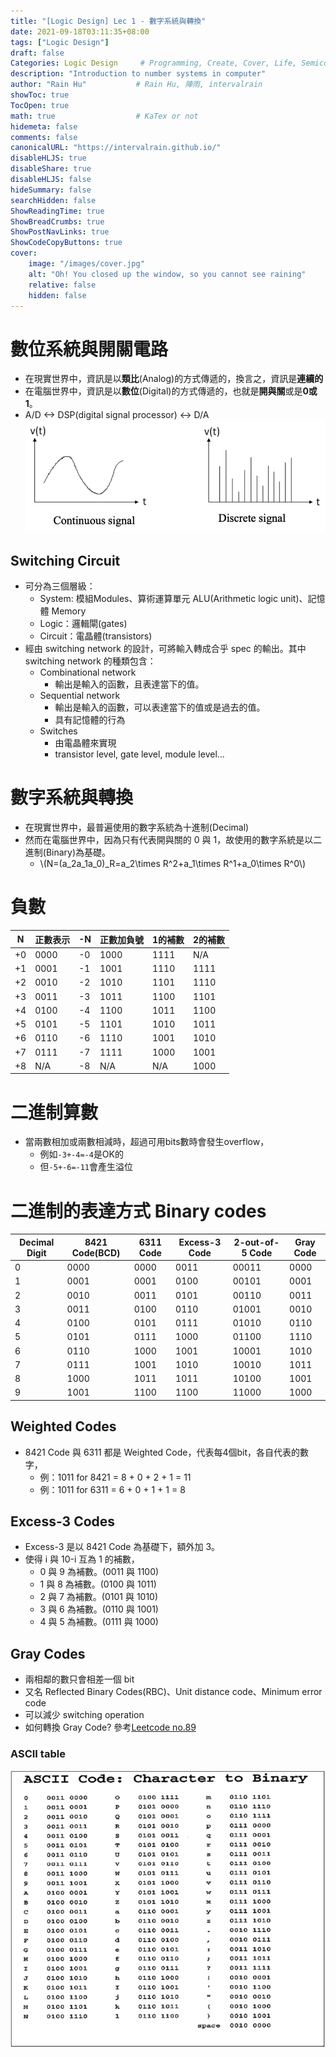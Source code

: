 ```yaml
---
title: "[Logic Design] Lec 1 - 數字系統與轉換"
date: 2021-09-18T03:11:35+08:00
tags: ["Logic Design"]
draft: false
Categories: Logic Design     # Programming, Create, Cover, Life, Semiconductor, Leetcode, Daily
description: "Introduction to number systems in computer"
author: "Rain Hu"           # Rain Hu, 陣雨, intervalrain
showToc: true
TocOpen: true
math: true                  # KaTex or not
hidemeta: false
comments: false
canonicalURL: "https://intervalrain.github.io/"
disableHLJS: true
disableShare: true
disableHLJS: false
hideSummary: false
searchHidden: false
ShowReadingTime: true
ShowBreadCrumbs: true
ShowPostNavLinks: true
ShowCodeCopyButtons: true
cover:
    image: "/images/cover.jpg"
    alt: "Oh! You closed up the window, so you cannot see raining"
    relative: false
    hidden: false
---
```

# 數位系統與開關電路
+ 在現實世界中，資訊是以**類比**(Analog)的方式傳遞的，換言之，資訊是**連續的**
+ 在電腦世界中，資訊是以**數位**(Digital)的方式傳遞的，也就是**開與關**或是**0或1**。
+ A/D <-> DSP(digital signal processor) <-> D/A
![sign](/images/sign.png)
## Switching Circuit
+ 可分為三個層級：
  + System: 模組Modules、算術運算單元 ALU(Arithmetic logic unit)、記憶體 Memory
  + Logic：邏輯閘(gates)
  + Circuit：電晶體(transistors)
+ 經由 switching network 的設計，可將輸入轉成合乎 spec 的輸出。其中 switching network 的種類包含：
  + Combinational network
    + 輸出是輸入的函數，且表達當下的值。
  + Sequential network
    + 輸出是輸入的函數，可以表達當下的值或是過去的值。
    + 具有記憶體的行為
  + Switches
    + 由電晶體來實現
    + transistor level, gate level, module level...

# 數字系統與轉換
+ 在現實世界中，最普遍使用的數字系統為十進制(Decimal)
+ 然而在電腦世界中，因為只有代表開與關的 0 與 1，故使用的數字系統是以二進制(Binary)為基礎。
   + \\(N=(a_2a_1a_0)_R=a_2\times R^2+a_1\times R^1+a_0\times R^0\\)
# 負數
|N|正數表示|-N|正數加負號|1的補數|2的補數|
|---|---|---|---|---|----|
|+0|0000|-0|1000|1111|N/A |
|+1|0001|-1|1001|1110|1111|
|+2|0010|-2|1010|1101|1110|
|+3|0011|-3|1011|1100|1101|
|+4|0100|-4|1100|1011|1100|
|+5|0101|-5|1101|1010|1011|
|+6|0110|-6|1110|1001|1010|
|+7|0111|-7|1111|1000|1001|
|+8|N/A |-8|N/A |N/A |1000|

# 二進制算數
+ 當兩數相加或兩數相減時，超過可用bits數時會發生overflow，
  + 例如`-3+-4=-4`是OK的
  + 但`-5+-6=-11`會產生溢位
# 二進制的表達方式 Binary codes
|Decimal Digit|8421 Code(BCD)|6311 Code|Excess-3 Code|2-out-of-5 Code|Gray Code|
|---|---|---|---|---|----|
|0|0000|0000|0011|00011|0000|
|1|0001|0001|0100|00101|0001|
|2|0010|0011|0101|00110|0011|
|3|0011|0100|0110|01001|0010|
|4|0100|0101|0111|01010|0110|
|5|0101|0111|1000|01100|1110|
|6|0110|1000|1001|10001|1010|
|7|0111|1001|1010|10010|1011|
|8|1000|1011|1011|10100|1001|
|9|1001|1100|1100|11000|1000|
## Weighted Codes
+ 8421 Code 與 6311 都是 Weighted Code，代表每4個bit，各自代表的數字，
  + 例：1011 for 8421 = 8 + 0 + 2 + 1 = 11
  + 例：1011 for 6311 = 6 + 0 + 1 + 1 = 8
## Excess-3 Codes
+ Excess-3 是以 8421 Code 為基礎下，額外加 3。
+ 使得 i 與 10-i 互為 1 的補數，
  + 0 與 9 為補數。(0011 與 1100)
  + 1 與 8 為補數。(0100 與 1011)
  + 2 與 7 為補數。(0101 與 1010)
  + 3 與 6 為補數。(0110 與 1001)
  + 4 與 5 為補數。(0111 與 1000)
## Gray Codes
+ 兩相鄰的數只會相差一個 bit
+ 又名 Reflected Binary Codes(RBC)、Unit distance code、Minimum error code
+ 可以減少 switching operation
+ 如何轉換 Gray Code? 參考[Leetcode no.89](https://github.com/intervalrain/leetcode/blob/master/src/main/java/com/rainhu/n89_GrayCode.java)
### ASCII table
![ascii](/images/ascii.png)